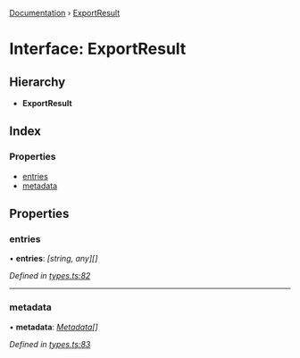 [Documentation](../README.md) › [ExportResult](exportresult.md)

# Interface: ExportResult

## Hierarchy

* **ExportResult**

## Index

### Properties

* [entries](exportresult.md#entries)
* [metadata](exportresult.md#metadata)

## Properties

###  entries

• **entries**: *[string, any][]*

*Defined in [types.ts:82](https://github.com/badbatch/cachemap/blob/28dde3d/packages/core/src/types.ts#L82)*

___

###  metadata

• **metadata**: *[Metadata](metadata.md)[]*

*Defined in [types.ts:83](https://github.com/badbatch/cachemap/blob/28dde3d/packages/core/src/types.ts#L83)*

